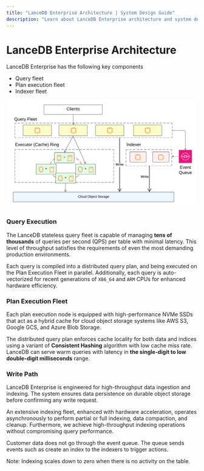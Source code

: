 ```yaml
---
title: "LanceDB Enterprise Architecture | System Design Guide"
description: "Learn about LanceDB Enterprise architecture and system design. Includes components, scalability, and high-availability features for enterprise deployments."
---
```


# LanceDB Enterprise Architecture

LanceDB Enterprise has the following key components

- Query fleet
- Plan execution fleet
- Indexer fleet

![architecture](../assets/architecture.png)

### Query Execution

The LanceDB stateless query fleet is capable of managing **tens of thousands** of queries per second (QPS) per table with minimal latency.
This level of throughput satisfies the requirements of even the most demanding production environments.

Each query is compiled into a distributed query plan, and being executed on the Plan Execution Fleet in parallel.
Additionally, each query is auto-vectorized for recent generations of `X86_64` and `ARM`
CPUs for enhanced hardware efficiency.

### Plan Execution Fleet

Each plan execution node is equipped with high-performance NVMe SSDs that act as
a hybrid cache for cloud object storage systems like AWS S3,
Google GCS, and Azure Blob Storage.

The distributed query plan enforces cache locality for both data and indices using a variant of
**Consistent Hashing** algorithm with low cache miss rate.
LanceDB can serve warm queries with latency in **the single-digit to low double-digit milliseconds** range.

### Write Path

LanceDB Enterprise is engineered for high-throughput data ingestion and indexing.
The system ensures data persistence on durable object storage before confirming any write request.

An extensive indexing fleet, enhanced with hardware acceleration, operates asynchronously to
perform partial or full indexing, data compaction, and cleanup.
Furthermore, we achieve high-throughput indexing operations without compromising query performance.

<Tip>
  Customer data does not go through the event queue. The queue sends events such
  as create an index to the indexers to trigger actions.
</Tip>

Note: Indexing scales down to zero when there is no activity on the table.
